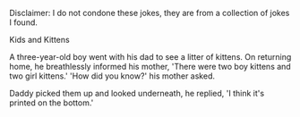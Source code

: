Disclaimer: I do not condone these jokes, they are from a collection of jokes I found.

Kids and Kittens

A three-year-old boy went with his dad to see a litter of kittens. On returning home, he breathlessly informed his mother, 'There were two boy kittens and two girl kittens.' 
'How did you know?' his mother asked. 

Daddy picked them up and looked underneath, he replied, 'I think it's printed on the bottom.'

